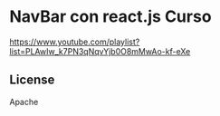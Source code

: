 # NavBar con react.js Curso
https://www.youtube.com/playlist?list=PLAwIw_k7PN3qNqvYjb0O8mMwAo-kf-eXe

License
----

Apache
